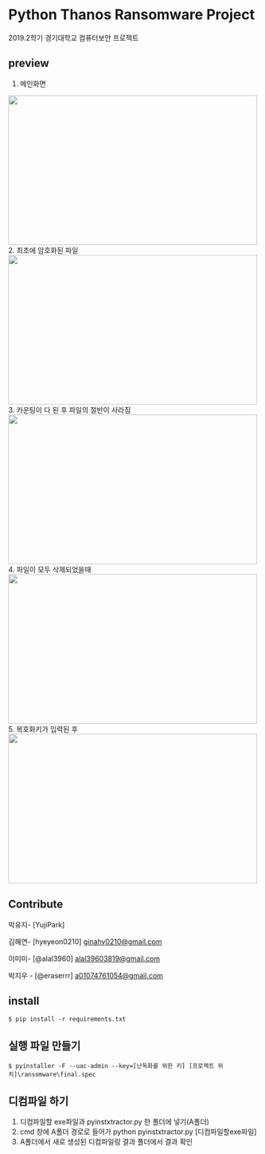 # Python Thanos Ransomware Project

2019.2학기 경기대학교 컴퓨터보안 프로젝트

## preview
1. 메인화면
<img src="https://user-images.githubusercontent.com/48823900/114044833-8527fd80-98c2-11eb-80f6-74ddfcd97f76.png" width=500 height=300>
2. 최초에 암호화된 파일
<img src="https://user-images.githubusercontent.com/48823900/114044986-a4bf2600-98c2-11eb-809a-34a5824ccbcd.png" width=500 height=300>
3. 카운팅이 다 된 후 파일의 절반이 사라짐
<img src="https://user-images.githubusercontent.com/48823900/114045008-a852ad00-98c2-11eb-9ade-2b8e30134f2e.png" width=500 height=300>
4. 파일이 모두 삭제되었을때
<img src="https://user-images.githubusercontent.com/48823900/114045019-aab50700-98c2-11eb-9280-6b24e82ce76d.png" width=500 height=300>
5. 복호화키가 입력된 후
<img src="https://user-images.githubusercontent.com/48823900/114046189-9a515c00-98c3-11eb-911b-76e59c60baf5.png" width=500 height=300>

## Contribute

박유지- [YujiPark]

김혜연- [hyeyeon0210]
ginahy0210@gmail.com

이미미- [@alal3960]
alal39603819@gmail.com  

박지우 - [@eraserrr]
a01074761054@gmail.com

## install
```
$ pip install -r requirements.txt
```
## 실행 파일 만들기
```
$ pyinstaller -F --uac-admin --key=[난독화를 위한 키] [프로젝트 위치]\ransomware\final.spec
```
## 디컴파일 하기
1. 디컴파일할 exe파일과 pyinstxtractor.py 한 폴더에 넣기(A폴더)
2. cmd 창에 A폴더 경로로 들어가 python pyinstxtractor.py [디컴파일할exe파일]
3. A폴더에서 새로 생성된 디컴파일링 결과 폴더에서 결과 확인
